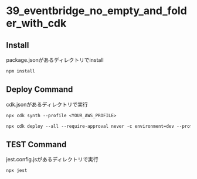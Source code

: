 # 39_eventbridge_no_empty_and_folder_with_cdk

## Install

package.jsonがあるディレクトリでinstall

```txt
npm install
```

## Deploy Command

cdk.jsonがあるディレクトリで実行

```txt
npx cdk synth --profile <YOUR_AWS_PROFILE>
```

```txt
npx cdk deploy --all --require-approval never -c environment=dev --profile <YOUR_AWS_PROFILE>
```

## TEST Command

jest.config.jsがあるディレクトリで実行

```txt
npx jest
```
